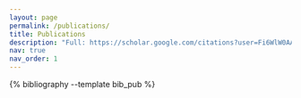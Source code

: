 ```yaml
---
layout: page
permalink: /publications/
title: Publications
description: "Full: https://scholar.google.com/citations?user=Fi6WlW0AAAAJ&hl=en"
nav: true
nav_order: 1
---
```


<!-- _pages/publications.md -->
<div class="publications">

{% bibliography --template bib_pub %}

</div>
